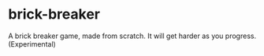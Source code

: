 # brick-breaker
A brick breaker game, made from scratch. It will get harder as you progress. (Experimental)

